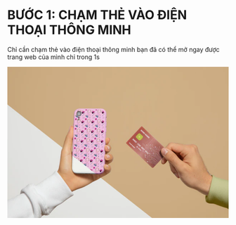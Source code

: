 # BƯỚC 1: CHẠM THẺ VÀO ĐIỆN THOẠI THÔNG MINH

Chỉ cần chạm thẻ vào điện thoại thông minh bạn đã có thể mở ngay được trang web của mình chỉ trong 1s

![(Ảnh minh họa tạm thời)](<../../.gitbook/assets/image (7).png>)

